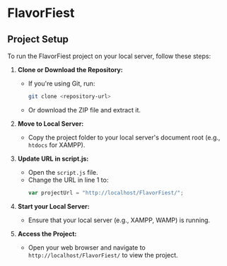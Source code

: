 # FlavorFiest

## Project Setup

To run the FlavorFiest project on your local server, follow these steps:

1. **Clone or Download the Repository:**
   - If you're using Git, run:
     ```bash
     git clone <repository-url>
     ```
   - Or download the ZIP file and extract it.

2. **Move to Local Server:**
   - Copy the project folder to your local server's document root (e.g., `htdocs` for XAMPP).

3. **Update URL in script.js:**
   - Open the `script.js` file.
   - Change the URL in line 1 to:
     ```javascript
     var projectUrl = "http://localhost/FlavorFiest/";
     ```

4. **Start your Local Server:**
   - Ensure that your local server (e.g., XAMPP, WAMP) is running.

5. **Access the Project:**
   - Open your web browser and navigate to `http://localhost/FlavorFiest/` to view the project.
